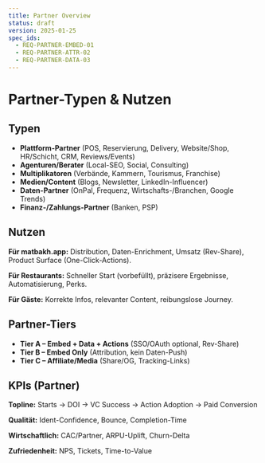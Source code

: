 ```yaml
---
title: Partner Overview
status: draft
version: 2025-01-25
spec_ids:
  - REQ-PARTNER-EMBED-01
  - REQ-PARTNER-ATTR-02
  - REQ-PARTNER-DATA-03
---
```


# Partner-Typen & Nutzen

## Typen

- **Plattform-Partner** (POS, Reservierung, Delivery, Website/Shop, HR/Schicht, CRM, Reviews/Events)
- **Agenturen/Berater** (Local-SEO, Social, Consulting)
- **Multiplikatoren** (Verbände, Kammern, Tourismus, Franchise)
- **Medien/Content** (Blogs, Newsletter, LinkedIn-Influencer)
- **Daten-Partner** (OnPal, Frequenz, Wirtschafts-/Branchen, Google Trends)
- **Finanz-/Zahlungs-Partner** (Banken, PSP)

## Nutzen

**Für matbakh.app:** Distribution, Daten-Enrichment, Umsatz (Rev-Share), Product Surface (One-Click-Actions).

**Für Restaurants:** Schneller Start (vorbefüllt), präzisere Ergebnisse, Automatisierung, Perks.

**Für Gäste:** Korrekte Infos, relevanter Content, reibungslose Journey.

## Partner-Tiers

- **Tier A – Embed + Data + Actions** (SSO/OAuth optional, Rev-Share)
- **Tier B – Embed Only** (Attribution, kein Daten-Push)
- **Tier C – Affiliate/Media** (Share/OG, Tracking-Links)

## KPIs (Partner)

**Topline:** Starts → DOI → VC Success → Action Adoption → Paid Conversion

**Qualität:** Ident-Confidence, Bounce, Completion-Time

**Wirtschaftlich:** CAC/Partner, ARPU-Uplift, Churn-Delta

**Zufriedenheit:** NPS, Tickets, Time-to-Value